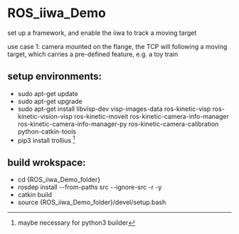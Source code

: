 # ROS_iiwa_Demo
set up a framework, and enable the iiwa to track a moving target

use case 1: camera mounted on the flange, the TCP will following a moving target, which carries a pre-defined feature, e.g. a toy train

## setup environments:
- sudo apt-get update
- sudo apt-get upgrade
- sudo apt-get install libvisp-dev visp-images-data ros-kinetic-visp ros-kinetic-vision-visp ros-kinetic-moveit ros-kinetic-camera-info-manager ros-kinetic-camera-info-manager-py ros-kinetic-camera-calibration python-catkin-tools
- pip3 install trollius [^catkin build]

## build wrokspace:
- cd {ROS_iiwa_Demo_folder}
- rosdep install --from-paths src --ignore-src -r -y
- catkin build
- source {ROS_iiwa_Demo_folder}/devel/setup.bash

[^catkin build]: maybe necessary for python3 builder